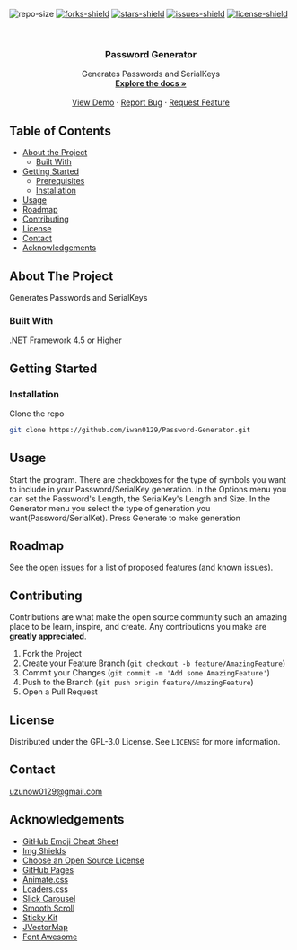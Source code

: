 ![repo-size]
[![forks-shield]][forks-url]
[![stars-shield]][stars-url]
[![issues-shield]][issues-url]
[![license-shield]][license-url]


<!-- PROJECT LOGO -->
<br />
<p align="center">
  <!--
  <a href="https://github.com/iwan0129/Password-Generator">
    <img src="images/logo.png" alt="Logo" width="80" height="80">
  </a>
  -->
  
  <h3 align="center">Password Generator</h3>

  <p align="center">
    Generates Passwords and SerialKeys
    <br />
    <a href="https://github.com/iwan0129/Password-Generator"><strong>Explore the docs »</strong></a>
    <br />
    <br />
    <a href="https://github.com/iwan0129/Password-Generator">View Demo</a>
    ·
    <a href="https://github.com/iwan0129/Password-Generator/issues">Report Bug</a>
    ·
    <a href="https://github.com/iwan0129/Password-Generator/issues">Request Feature</a>
  </p>
</p>



<!-- TABLE OF CONTENTS -->
## Table of Contents

* [About the Project](#about-the-project)
  * [Built With](#built-with)
* [Getting Started](#getting-started)
  * [Prerequisites](#prerequisites)
  * [Installation](#installation)
* [Usage](#usage)
* [Roadmap](#roadmap)
* [Contributing](#contributing)
* [License](#license)
* [Contact](#contact)
* [Acknowledgements](#acknowledgements)



<!-- ABOUT THE PROJECT -->
## About The Project

<!-- [![Product Name Screen Shot][product-screenshot]](https://example.com) -->

Generates Passwords and SerialKeys




### Built With
.NET Framework 4.5 or Higher




<!-- GETTING STARTED -->
## Getting Started




<!-- ### Prerequisites

This is an example of how to list things you need to use the software and how to install them.
* npm
```sh
npm install npm@latest -g
```
-->



### Installation

Clone the repo
```sh
git clone https://github.com/iwan0129/Password-Generator.git
```




<!-- USAGE EXAMPLES -->
## Usage

Start the program. There are checkboxes for the type of symbols you want to include in your Password/SerialKey generation. In the Options menu you can set the Password's Length, the SerialKey's Length and Size. In the Generator menu you select the type of generation you want(Password/SerialKet). Press Generate to make generation




<!-- ROADMAP -->
## Roadmap

See the [open issues](https://github.com/iwan0129/Password-Generator/issues) for a list of proposed features (and known issues).




<!-- CONTRIBUTING -->
## Contributing

Contributions are what make the open source community such an amazing place to be learn, inspire, and create. Any contributions you make are **greatly appreciated**.

1. Fork the Project
2. Create your Feature Branch (`git checkout -b feature/AmazingFeature`)
3. Commit your Changes (`git commit -m 'Add some AmazingFeature'`)
4. Push to the Branch (`git push origin feature/AmazingFeature`)
5. Open a Pull Request




<!-- LICENSE -->
## License

Distributed under the GPL-3.0 License. See `LICENSE` for more information.




<!-- CONTACT -->
## Contact

uzunow0129@gmail.com




<!-- ACKNOWLEDGEMENTS -->
## Acknowledgements
* [GitHub Emoji Cheat Sheet](https://www.webpagefx.com/tools/emoji-cheat-sheet)
* [Img Shields](https://shields.io)
* [Choose an Open Source License](https://choosealicense.com)
* [GitHub Pages](https://pages.github.com)
* [Animate.css](https://daneden.github.io/animate.css)
* [Loaders.css](https://connoratherton.com/loaders)
* [Slick Carousel](https://kenwheeler.github.io/slick)
* [Smooth Scroll](https://github.com/cferdinandi/smooth-scroll)
* [Sticky Kit](http://leafo.net/sticky-kit)
* [JVectorMap](http://jvectormap.com)
* [Font Awesome](https://fontawesome.com)


<!-- MARKDOWN LINKS & IMAGES -->
<!-- https://www.markdownguide.org/basic-syntax/#reference-style-links -->
[contributors-shield]: https://img.shields.io/github/contributors/iwan0129/Password-Generator.svg?style=flat-square
[contributors-url]: https://github.com/iwan0129/Password-Generator/graphs/contributors
[forks-shield]: https://img.shields.io/github/forks/iwan0129/Password-Generator.svg?style=flat-square
[forks-url]: https://github.com/iwan0129/Password-Generator/network/members
[stars-shield]: https://img.shields.io/github/stars/iwan0129/Password-Generator.svg?style=flat-square
[stars-url]: https://github.com/iwan0129/Password-Generator/stargazers
[issues-shield]: https://img.shields.io/github/issues/iwan0129/Password-Generator.svg?style=flat-square
[issues-url]: https://github.com/iwan0129/Password-Generator/issues
[license-shield]: https://img.shields.io/github/license/iwan0129/Password-Generator.svg?style=flat-square
[license-url]: https://github.com/iwan0129/Password-Generator/blob/master/LICENSE
[product-screenshot]: images/screenshot.png
[repo-size]: https://img.shields.io/github/repo-size/iwan0129/Password-Generator.svg?label=repository%20size&style=flat-square

